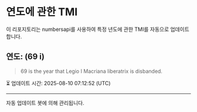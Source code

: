 
# 연도에 관한 TMI

이 리포지토리는 numbersapi를 사용하여 특정 년도에 관한 TMI를 자동으로 업데이트합니다.

## 연도: (69 i)
> 69 is the year that Legio I Macriana liberatrix is disbanded.

⏳ 업데이트 시간: 2025-08-10 07:12:52 (UTC)

---
자동 업데이트 봇에 의해 관리됩니다.
